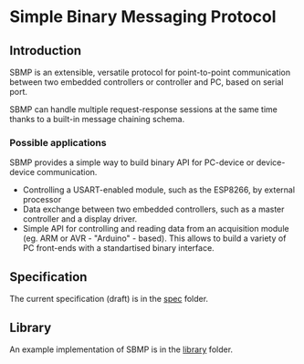 # Simple Binary Messaging Protocol

## Introduction

SBMP is an extensible, versatile protocol for point-to-point communication
between two embedded controllers or controller and PC, based on serial port.

SBMP can handle multiple request-response sessions at the same time thanks to
a built-in message chaining schema.


### Possible applications

SBMP provides a simple way to build binary API for PC-device or device-device 
communication.

- Controlling a USART-enabled module, such as the ESP8266, by external processor
- Data exchange between two embedded controllers, such as a master controller 
  and a display driver.
- Simple API for controlling and reading data from an acquisition module (eg. 
  ARM or AVR - "Arduino" - based). This allows to build a variety of PC 
  front-ends with a standartised binary interface.

## Specification

The current specification (draft) is in the [spec](spec/) folder.

## Library

An example implementation of SBMP is in the [library](library/) folder.


